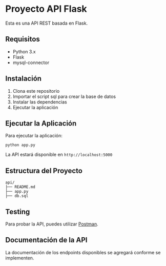 # Proyecto API Flask

Esta es una API REST basada en Flask.

## Requisitos

- Python 3.x
- Flask
- mysql-connector


## Instalación

1. Clona este repositorio
2. Importar el script sql para crear la base de datos
3. Instalar las dependencias
4. Ejecutar la aplicación


## Ejecutar la Aplicación

Para ejecutar la aplicación:

```
python app.py
```

La API estará disponible en `http://localhost:5000`

## Estructura del Proyecto

```
api/
├── README.md
├── app.py
├── db.sql
```
## Testing

Para probar la API, puedes utilizar [Postman](https://www.postman.com/).

## Documentación de la API

La documentación de los endpoints disponibles se agregará conforme se implementen.


